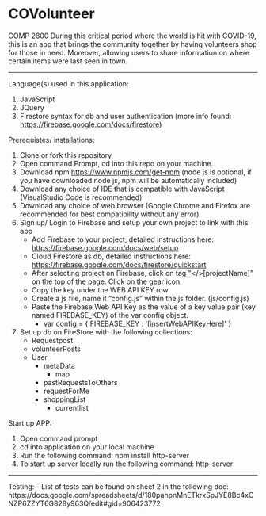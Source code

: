 # COVolunteer
COMP 2800
During this critical period where the world is hit with COVID-19, this is an app that brings the community together by having volunteers shop for those in need. Moreover, allowing users to share information on where certain items were last seen in town.
<hr>

Language(s) used in this application: 
1. JavaScript
2. JQuery
3. Firestore syntax for db and user authentication (more info found: https://firebase.google.com/docs/firestore)

Prerequistes/ installations:
1. Clone or fork this repository
2. Open command Prompt, cd into this repo on your machine. 
3. Download npm https://www.npmjs.com/get-npm (node js is optional, if you have downloaded node js, npm will be automatically included)
4. Download any choice of IDE that is compatible with JavaScript (VisualStudio Code is recommended)
5. Download any choice of web browser (Google Chrome and Firefox are recommended for best compatibility without any error)
6. Sign up/ Login to Firebase and setup your own project to link with this app
    - Add Firebase to your project, detailed instructions here: https://firebase.google.com/docs/web/setup
    - Cloud Firestore as db, detailed instructions here: https://firebase.google.com/docs/firestore/quickstart
    - After selecting project on Firebase, click on tag "</>[projectName]" on the top of the page. Click on the gear icon.
    - Copy the key under the WEB API KEY row
    - Create a js file, name it “config.js” within the js folder. (js/config.js) 
    - Paste the Firebase Web API Key as the value of a key value pair (key named FIREBASE_KEY) of the var config object.
        -   var config = {
                FIREBASE_KEY : '[insertWebAPIKeyHere]'
            }
7. Set up db on FireStore with the following collections:
    - Requestpost
    - volunteerPosts
    - User
        - metaData
            - map
        - pastRequestsToOthers
        - requestForMe
        - shoppingList
            - currentlist

Start up APP:
1. Open command prompt
2. cd into application on your local machine
3. Run the following command: npm install http-server
4. To start up server locally run the following command: http-server


<hr>
Testing:
- List of tests can be found on sheet 2 in the following doc: https://docs.google.com/spreadsheets/d/180pahpnMnETkrxSpJYE8Bc4xCNZP6ZZYT6G828y963Q/edit#gid=906423772
